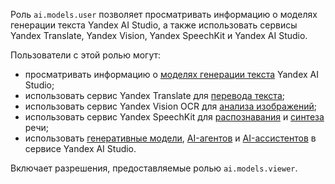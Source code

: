 Роль `ai.models.user` позволяет просматривать информацию о моделях генерации текста Yandex AI Studio, а также использовать сервисы Yandex Translate, Yandex Vision, Yandex SpeechKit и Yandex AI Studio.

Пользователи с этой ролью могут:
* просматривать информацию о [моделях генерации текста](../../../ai-studio/concepts/generation/models.md) Yandex AI Studio;
* использовать сервис Yandex Translate для [перевода текста](../../../translate/quickstart.md);
* использовать сервис Yandex Vision OCR для [анализа изображений](../../../vision/concepts/ocr/index.md);
* использовать сервис Yandex SpeechKit для [распознавания](../../../speechkit/stt/index.md) и [синтеза](../../../speechkit/tts/index.md) речи;
* использовать [генеративные модели](../../../ai-studio/concepts/generation/index.md), [AI-агентов](../../../ai-studio/concepts/agents/index.md) и [AI-ассистентов](../../../ai-studio/concepts/assistant/index.md) в сервисе Yandex AI Studio.

Включает разрешения, предоставляемые ролью `ai.models.viewer`.
